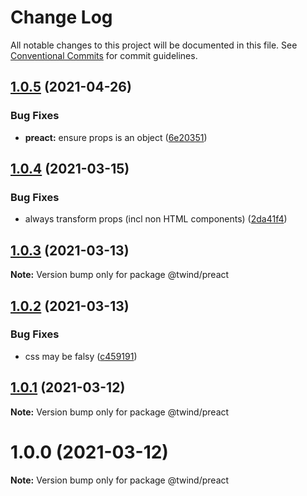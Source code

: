 # Change Log

All notable changes to this project will be documented in this file.
See [Conventional Commits](https://conventionalcommits.org) for commit guidelines.

## [1.0.5](https://github.com/tw-in-js/use-twind-with/compare/@twind/preact@1.0.4...@twind/preact@1.0.5) (2021-04-26)

### Bug Fixes

- **preact:** ensure props is an object ([6e20351](https://github.com/tw-in-js/use-twind-with/commit/6e2035172b781550bc9962d8cdef0a561b9a6c0c))

## [1.0.4](https://github.com/tw-in-js/use-twind-with/compare/@twind/preact@1.0.3...@twind/preact@1.0.4) (2021-03-15)

### Bug Fixes

- always transform props (incl non HTML components) ([2da41f4](https://github.com/tw-in-js/use-twind-with/commit/2da41f456dff452d17a1097a6d0ead9a2f0b7bab))

## [1.0.3](https://github.com/tw-in-js/use-twind-with/compare/@twind/preact@1.0.2...@twind/preact@1.0.3) (2021-03-13)

**Note:** Version bump only for package @twind/preact

## [1.0.2](https://github.com/tw-in-js/use-twind-with/compare/@twind/preact@1.0.1...@twind/preact@1.0.2) (2021-03-13)

### Bug Fixes

- css may be falsy ([c459191](https://github.com/tw-in-js/use-twind-with/commit/c459191b456168efc65d0b03bd15f122ba5830d2))

## [1.0.1](https://github.com/tw-in-js/use-twind-with/compare/@twind/preact@1.0.0...@twind/preact@1.0.1) (2021-03-12)

**Note:** Version bump only for package @twind/preact

# 1.0.0 (2021-03-12)

**Note:** Version bump only for package @twind/preact
